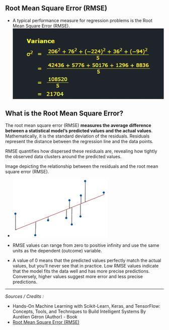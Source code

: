 
## Root Mean Square Error (RMSE)

- A typical performance measure for regression problems is the Root Mean Square Error (RMSE).
![RMSE formula](images/image.png)

## What is the Root Mean Square Error?

The root mean square error (RMSE) **measures the average difference between a statistical model’s predicted values and the actual values**. Mathematically, it is the standard deviation of the residuals. Residuals represent the distance between the regression line and the data points.

RMSE quantifies how dispersed these residuals are, revealing how tightly the observed data clusters around the predicted values.

Image depicting the relationship between the residuals and the root mean square error (RMSE).

- ![rsme](images/image-2.png)

- RMSE values can range from zero to positive infinity and use the same units as the dependent (outcome) variable.

- A value of 0 means that the predicted values perfectly match the actual values, but you’ll never see that in practice. Low RMSE values indicate that the model fits the data well and has more precise predictions. Conversely, higher values suggest more error and less precise predictions.

---
*Sources / Credits :*

- Hands-On Machine Learning with Scikit-Learn, Keras, and TensorFlow: Concepts, Tools, and Techniques to Build Intelligent Systems By  Aurélien Géron (Author) - Book
- [Root Mean Square Error (RMSE)](https://statisticsbyjim.com/regression/root-mean-square-error-rmse/)
